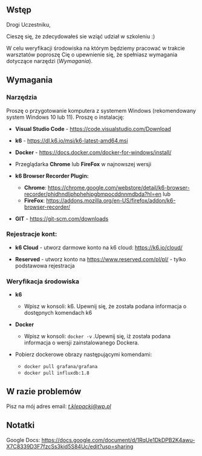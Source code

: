 ## Wstęp

 Drogi Uczestniku,

Cieszę się, że zdecydowałeś sie wziąć udział w szkoleniu :)

W celu weryfikacji środowiska na którym będziemy pracować w trakcie warsztatów poproszę Cię o upewnienie się, że spełniasz wymagania dotyczące narzędzi (*Wymagania*).

## Wymagania

### Narzędzia

Proszę o przygotowanie komputera z systemem Windows (rekomendowany system Windows 10 lub 11). Proszę o instalację:

- **Visual Studio Code** - https://code.visualstudio.com/Download

- **k6** - https://dl.k6.io/msi/k6-latest-amd64.msi

- **Docker** - https://docs.docker.com/docker-for-windows/install/

- Przeglądarka **Chrome** lub **FireFox** w najnowszej wersji

- **k6 Browser Recorder Plugin:**
	- **Chrome**: https://chrome.google.com/webstore/detail/k6-browser-recorder/phjdhndljphphehjpgbmpocddnnmdbda?hl=en
	lub
	- **FireFox**: https://addons.mozilla.org/en-US/firefox/addon/k6-browser-recorder/

- **GIT** - https://git-scm.com/downloads

### Rejestracje kont:

- **k6 Cloud** - utworz darmowe konto na k6 cloud: https://k6.io/cloud/

- **Reserved** - utworz konto na https://www.reserved.com/pl/pl/ - tylko podstawowa rejestracja

### Weryfikacja środowiska
- **k6**
	- Wpisz w konsoli: k6. Upewnij się, że została podana informacja o dostępnych komendach k6
- **Docker**
	- Wpisz w konsoli: `docker -v` .Upewnij się, iż została podana informacja o wersji zainstalowanego Dockera.
	
- Pobierz dockerowe obrazy następującymi komendami:
	- `docker pull grafana/grafana`
	- `docker pull influxdb:1.8`

## W razie problemów
Pisz na mój adres email: *t.klepacki@wp.pl*

## Notatki
Google Docs: https://docs.google.com/document/d/1RqUe1DkDPB2K4awu-X7C8339D3F7fzcSs3kid5S84Uc/edit?usp=sharing
